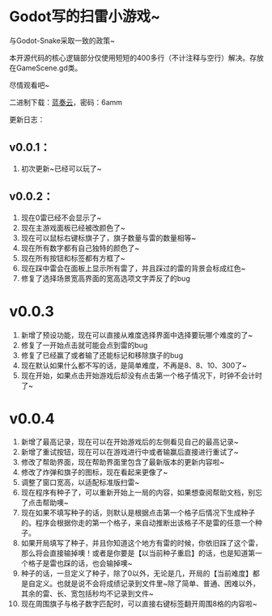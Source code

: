 # Godot写的扫雷小游戏~

与Godot-Snake采取一致的政策~

本开源代码的核心逻辑部分仅使用短短的400多行（不计注释与空行）解决。存放在GameScene.gd类。

尽情观看吧~

二进制下载：[蓝奏云](https://wwdy.lanzoub.com/ikZiE2lbhoub)，密码：6amm

更新日志：

## v0.0.1：

1. 初次更新~已经可以玩了~

## v0.0.2：

1. 现在0雷已经不会显示了~
2. 现在主游戏面板已经被改颜色了~
3. 现在可以鼠标右键标旗子了，旗子数量与雷的数量相等~
4. 现在所有数字都有自己独特的颜色了~
5. 现在所有按钮和标签都有方框了~
6. 现在踩中雷会在面板上显示所有雷了，并且踩过的雷的背景会标成红色~
7. 修复了选择场景宽高界面的宽高选项文字弄反了的bug

# v0.0.3

1. 新增了预设功能，现在可以直接从难度选择界面中选择要玩哪个难度的了~
2. 修复了一开始点击就可能会点到雷的bug
3. 修复了已经赢了或者输了还能标记和移除旗子的bug
4. 现在默认如果什么都不写的话，是简单难度，不再是8、8、10、300了~
5. 现在开始，如果点击开始游戏后却没有点击第一个格子情况下，时钟不会计时了~

# v0.0.4

1. 新增了最高记录，现在可以在开始游戏后的左侧看见自己的最高记录~
2. 新增了重试按钮，现在可以在游戏进行中或者输赢后直接进行重试了~
3. 修改了帮助界面，现在帮助界面里包含了最新版本的更新内容啦~
4. 修改了炸弹和旗子的图标，现在看起来更像了~
5. 调整了窗口宽高，以适配标准版扫雷~
6. 现在程序有种子了，可以重新开始上一局的内容，如果想查阅帮助文档，别忘了点击帮助噢~
7. 现在如果不填写种子的话，则默认是根据点击第一个格子后情况下生成种子的。程序会根据你走的第一个格子，来自动推断出该格子不是雷的任意一个种子。
8. 如果开局填写了种子，并且你知道这个地方有雷的时候，你依旧踩了这个雷，那么将会直接输掉噢！或者是你要是【以当前种子重启】的话，也是知道第一个格子是雷也踩的话，也会输掉噢~
9. 种子的话，一旦定义了种子，除了0以外，无论是几，开局的【当前难度】都是自定义。也就是说不会将成绩记录到文件里~除了简单、普通、困难以外，其余的雷、长、宽包括秒均不记录到文件~
7. 现在周围旗子与格子数字匹配时，可以直接右键标签翻开周围8格的内容啦~